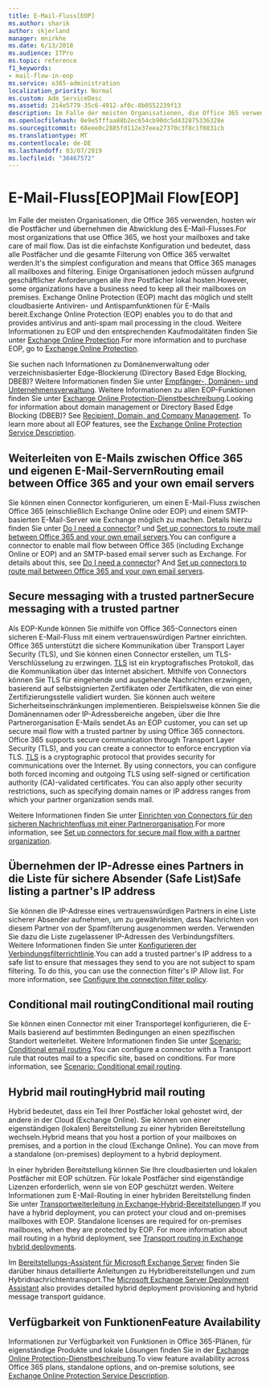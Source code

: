 ```yaml
---
title: E-Mail-Fluss[EOP]
ms.author: sharik
author: skjerland
manager: mnirkhe
ms.date: 6/13/2018
ms.audience: ITPro
ms.topic: reference
f1_keywords:
- mail-flow-in-eop
ms.service: o365-administration
localization_priority: Normal
ms.custom: Adm_ServiceDesc
ms.assetid: 214e5779-35c6-4912-af0c-8b0552239f13
description: Im Falle der meisten Organisationen, die Office 365 verwenden, hosten wir die Postfächer und übernehmen die Abwicklung des E-Mail-Flusses. Das ist die einfachste Konfiguration und bedeutet, dass alle Postfächer und die gesamte Filterung von Office 365 verwaltet werden. Einige Organisationen jedoch müssen aufgrund geschäftlicher Anforderungen alle ihre Postfächer lokal hosten. Exchange Online Protection (EOP) macht das möglich und stellt cloudbasierte Antiviren- und Antispamfunktionen für E-Mails bereit. Weitere Informationen zu EOP und den entsprechenden Kaufmodalitäten finden Sie unter Exchange Online Protection.
ms.openlocfilehash: 0e9e5fffaa88b2ec654cb90dc5d432875336328e
ms.sourcegitcommit: 68eee0c2885fd112e37eea27370c3f8c1f0831cb
ms.translationtype: MT
ms.contentlocale: de-DE
ms.lasthandoff: 03/07/2019
ms.locfileid: "30467572"
---
```

# <a name="mail-floweop"></a><span data-ttu-id="bf17e-107">E-Mail-Fluss[EOP]</span><span class="sxs-lookup"><span data-stu-id="bf17e-107">Mail Flow[EOP]</span></span>

<span data-ttu-id="bf17e-108">Im Falle der meisten Organisationen, die Office 365 verwenden, hosten wir die Postfächer und übernehmen die Abwicklung des E-Mail-Flusses.</span><span class="sxs-lookup"><span data-stu-id="bf17e-108">For most organizations that use Office 365, we host your mailboxes and take care of mail flow.</span></span> <span data-ttu-id="bf17e-109">Das ist die einfachste Konfiguration und bedeutet, dass alle Postfächer und die gesamte Filterung von Office 365 verwaltet werden.</span><span class="sxs-lookup"><span data-stu-id="bf17e-109">It's the simplest configuration and means that Office 365 manages all mailboxes and filtering.</span></span> <span data-ttu-id="bf17e-110">Einige Organisationen jedoch müssen aufgrund geschäftlicher Anforderungen alle ihre Postfächer lokal hosten.</span><span class="sxs-lookup"><span data-stu-id="bf17e-110">However, some organizations have a business need to keep all their mailboxes on premises.</span></span> <span data-ttu-id="bf17e-111">Exchange Online Protection (EOP) macht das möglich und stellt cloudbasierte Antiviren- und Antispamfunktionen für E-Mails bereit.</span><span class="sxs-lookup"><span data-stu-id="bf17e-111">Exchange Online Protection (EOP) enables you to do that and provides antivirus and anti-spam mail processing in the cloud.</span></span> <span data-ttu-id="bf17e-112">Weitere Informationen zu EOP und den entsprechenden Kaufmodalitäten finden Sie unter [Exchange Online Protection](https://products.office.com/en-us/exchange/exchange-email-security-spam-protection).</span><span class="sxs-lookup"><span data-stu-id="bf17e-112">For more information and to purchase EOP, go to [Exchange Online Protection](https://products.office.com/en-us/exchange/exchange-email-security-spam-protection).</span></span>
  
<span data-ttu-id="bf17e-p103">Sie suchen nach Informationen zu Domänenverwaltung oder verzeichnisbasierter Edge-Blockierung (Directory Based Edge Blocking, DBEB)? Weitere Informationen finden Sie unter [Empfänger-, Domänen- und Unternehmensverwaltung](recipient-domain-and-company-management.md). Weitere Informationen zu allen EOP-Funktionen finden Sie unter [Exchange Online Protection-Dienstbeschreibung](exchange-online-protection-service-description.md).</span><span class="sxs-lookup"><span data-stu-id="bf17e-p103">Looking for information about domain management or Directory Based Edge Blocking (DBEB)? See [Recipient, Domain, and Company Management](recipient-domain-and-company-management.md). To learn more about all EOP features, see the [Exchange Online Protection Service Description](exchange-online-protection-service-description.md).</span></span>
  
## <a name="routing-email-between-office-365-and-your-own-email-servers"></a><span data-ttu-id="bf17e-116">Weiterleiten von E-Mails zwischen Office 365 und eigenen E-Mail-Servern</span><span class="sxs-lookup"><span data-stu-id="bf17e-116">Routing email between Office 365 and your own email servers</span></span>
<span data-ttu-id="bf17e-117"><a name="BKMK_outboundmailrouting"> </a></span><span class="sxs-lookup"><span data-stu-id="bf17e-117"></span></span>

<span data-ttu-id="bf17e-p104">Sie können einen Connector konfigurieren, um einen E-Mail-Fluss zwischen Office 365 (einschließlich Exchange Online oder EOP) und einem SMTP-basierten E-Mail-Server wie Exchange möglich zu machen. Details hierzu finden Sie unter [Do I need a connector](http://technet.microsoft.com/library/16731ae9-c909-49dd-bffc-a46e6151fc29.aspx)? und [Set up connectors to route mail between Office 365 and your own email servers](http://technet.microsoft.com/library/2e93fd60-a5ef-4e64-8e62-2b862b2d1033.aspx).</span><span class="sxs-lookup"><span data-stu-id="bf17e-p104">You can configure a connector to enable mail flow between Office 365 (including Exchange Online or EOP) and an SMTP-based email server such as Exchange. For details about this, see [Do I need a connector](http://technet.microsoft.com/library/16731ae9-c909-49dd-bffc-a46e6151fc29.aspx)? And [Set up connectors to route mail between Office 365 and your own email servers](http://technet.microsoft.com/library/2e93fd60-a5ef-4e64-8e62-2b862b2d1033.aspx).</span></span>
  
## <a name="secure-messaging-with-a-trusted-partner"></a><span data-ttu-id="bf17e-121">Secure messaging with a trusted partner</span><span class="sxs-lookup"><span data-stu-id="bf17e-121">Secure messaging with a trusted partner</span></span>
<span data-ttu-id="bf17e-122"><a name="BKMK_securemessagingwithatrustedpartner"> </a></span><span class="sxs-lookup"><span data-stu-id="bf17e-122"></span></span>

<span data-ttu-id="bf17e-p105">Als EOP-Kunde können Sie mithilfe von Office 365-Connectors einen sicheren E-Mail-Fluss mit einem vertrauenswürdigen Partner einrichten. Office 365 unterstützt die sichere Kommunikation über Transport Layer Security (TLS), und Sie können einen Connector erstellen, um TLS-Verschlüsselung zu erzwingen. [TLS](https://technet.microsoft.com/en-us/library/mt163898.aspx) ist ein kryptografisches Protokoll, das die Kommunikation über das Internet absichert. Mithilfe von Connectors können Sie TLS für eingehende und ausgehende Nachrichten erzwingen, basierend auf selbstsignierten Zertifikaten oder Zertifikaten, die von einer Zertifizierungsstelle validiert wurden. Sie können auch weitere Sicherheitseinschränkungen implementieren. Beispielsweise können Sie die Domänennamen oder IP-Adressbereiche angeben, über die Ihre Partnerorganisation E-Mails sendet.</span><span class="sxs-lookup"><span data-stu-id="bf17e-p105">As an EOP customer, you can set up secure mail flow with a trusted partner by using Office 365 connectors. Office 365 supports secure communication through Transport Layer Security (TLS), and you can create a connector to enforce encryption via TLS. [TLS](https://technet.microsoft.com/en-us/library/mt163898.aspx) is a cryptographic protocol that provides security for communications over the Internet. By using connectors, you can configure both forced incoming and outgoing TLS using self-signed or certification authority (CA)-validated certificates. You can also apply other security restrictions, such as specifying domain names or IP address ranges from which your partner organization sends mail.</span></span> 
  
<span data-ttu-id="bf17e-128">Weitere Informationen finden Sie unter [Einrichten von Connectors für den sicheren Nachrichtenfluss mit einer Partnerorganisation](https://technet.microsoft.com/en-us/library/dn751021%28v=exchg.150%29.aspx).</span><span class="sxs-lookup"><span data-stu-id="bf17e-128">For more information, see [Set up connectors for secure mail flow with a partner organization](https://technet.microsoft.com/en-us/library/dn751021%28v=exchg.150%29.aspx).</span></span>
  
## <a name="safe-listing-a-partners-ip-address"></a><span data-ttu-id="bf17e-129">Übernehmen der IP-Adresse eines Partners in die Liste für sichere Absender (Safe List)</span><span class="sxs-lookup"><span data-stu-id="bf17e-129">Safe listing a partner's IP address</span></span>
<span data-ttu-id="bf17e-130"><a name="BKMK_safelistingapartnersipaddress"> </a></span><span class="sxs-lookup"><span data-stu-id="bf17e-130"></span></span>

<span data-ttu-id="bf17e-p106">Sie können die IP-Adresse eines vertrauenswürdigen Partners in eine Liste sicherer Absender aufnehmen, um zu gewährleisten, dass Nachrichten von diesem Partner von der Spamfilterung ausgenommen werden. Verwenden Sie dazu die Liste zugelassener IP-Adressen des Verbindungsfilters. Weitere Informationen finden Sie unter [Konfigurieren der Verbindungsfilterrichtlinie](https://go.microsoft.com/fwlink/p/?LinkID=287108).</span><span class="sxs-lookup"><span data-stu-id="bf17e-p106">You can add a trusted partner's IP address to a safe list to ensure that messages they send to you are not subject to spam filtering. To do this, you can use the connection filter's IP Allow list. For more information, see [Configure the connection filter policy](https://go.microsoft.com/fwlink/p/?LinkID=287108).</span></span>
  
## <a name="conditional-mail-routing"></a><span data-ttu-id="bf17e-134">Conditional mail routing</span><span class="sxs-lookup"><span data-stu-id="bf17e-134">Conditional mail routing</span></span>
<span data-ttu-id="bf17e-135"><a name="BKMK_conditionalmailrouting"> </a></span><span class="sxs-lookup"><span data-stu-id="bf17e-135"></span></span>

<span data-ttu-id="bf17e-p107">Sie können einen Connector mit einer Transportegel konfigurieren, die E-Mails basierend auf bestimmten Bedingungen an einen spezifischen Standort weiterleitet. Weitere Informationen finden Sie unter [Scenario: Conditional email routing](http://technet.microsoft.com/library/82d105e2-e955-4e03-99c3-3314a5d21a4c.aspx).</span><span class="sxs-lookup"><span data-stu-id="bf17e-p107">You can configure a connector with a Transport rule that routes mail to a specific site, based on conditions. For more information, see [Scenario: Conditional email routing](http://technet.microsoft.com/library/82d105e2-e955-4e03-99c3-3314a5d21a4c.aspx).</span></span>
  
## <a name="hybrid-mail-routing"></a><span data-ttu-id="bf17e-138">Hybrid mail routing</span><span class="sxs-lookup"><span data-stu-id="bf17e-138">Hybrid mail routing</span></span>
<span data-ttu-id="bf17e-139"><a name="BKMK_hybridmailrouting"> </a></span><span class="sxs-lookup"><span data-stu-id="bf17e-139"></span></span>

<span data-ttu-id="bf17e-p108">Hybrid bedeutet, dass ein Teil Ihrer Postfächer lokal gehostet wird, der andere in der Cloud (Exchange Online). Sie können von einer eigenständigen (lokalen) Bereitstellung zu einer hybriden Bereitstellung wechseln.</span><span class="sxs-lookup"><span data-stu-id="bf17e-p108">Hybrid means that you host a portion of your mailboxes on premises, and a portion in the cloud (Exchange Online). You can move from a standalone (on-premises) deployment to a hybrid deployment.</span></span>
  
<span data-ttu-id="bf17e-p109">In einer hybriden Bereitstellung können Sie Ihre cloudbasierten und lokalen Postfächer mit EOP schützen. Für lokale Postfächer sind eigenständige Lizenzen erforderlich, wenn sie von EOP geschützt werden. Weitere Informationen zum E-Mail-Routing in einer hybriden Bereitstellung finden Sie unter [Transportweiterleitung in Exchange-Hybrid-Bereitstellungen](https://go.microsoft.com/fwlink/p/?LinkId=271757).</span><span class="sxs-lookup"><span data-stu-id="bf17e-p109">If you have a hybrid deployment, you can protect your cloud and on-premises mailboxes with EOP. Standalone licenses are required for on-premises mailboxes, when they are protected by EOP. For more information about mail routing in a hybrid deployment, see [Transport routing in Exchange hybrid deployments](https://go.microsoft.com/fwlink/p/?LinkId=271757).</span></span>
  
<span data-ttu-id="bf17e-145">Im [Bereitstellungs-Assistent für Microsoft Exchange Server](https://go.microsoft.com/fwlink/p/?LinkId=287036) finden Sie darüber hinaus detaillierte Anleitungen zu Hybridbereitstellungen und zum Hybridnachrichtentransport.</span><span class="sxs-lookup"><span data-stu-id="bf17e-145">The [Microsoft Exchange Server Deployment Assistant](https://go.microsoft.com/fwlink/p/?LinkId=287036) also provides detailed hybrid deployment provisioning and hybrid message transport guidance.</span></span> 
  
## <a name="feature-availability"></a><span data-ttu-id="bf17e-146">Verfügbarkeit von Funktionen</span><span class="sxs-lookup"><span data-stu-id="bf17e-146">Feature Availability</span></span>
<span data-ttu-id="bf17e-147"><a name="BKMK_hybridmailrouting"> </a></span><span class="sxs-lookup"><span data-stu-id="bf17e-147"></span></span>

<span data-ttu-id="bf17e-148">Informationen zur Verfügbarkeit von Funktionen in Office 365-Plänen, für eigenständige Produkte und lokale Lösungen finden Sie in der [Exchange Online Protection-Dienstbeschreibung](exchange-online-protection-service-description.md).</span><span class="sxs-lookup"><span data-stu-id="bf17e-148">To view feature availability across Office 365 plans, standalone options, and on-premise solutions, see [Exchange Online Protection Service Description](exchange-online-protection-service-description.md).</span></span>
  

